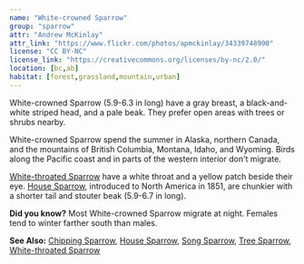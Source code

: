 ```yaml
---
name: "White-crowned Sparrow"
group: "sparrow"
attr: "Andrew McKinlay"
attr_link: "https://www.flickr.com/photos/apmckinlay/34339748900"
license: "CC BY-NC"
license_link: "https://creativecommons.org/licenses/by-nc/2.0/"
location: [bc,ab]
habitat: [forest,grassland,mountain,urban]
---
```

White-crowned Sparrow (5.9-6.3 in long) have a gray breast, a black-and-white striped head, and a pale beak. They prefer open areas with trees or shrubs nearby.

White-crowned Sparrow spend the summer in Alaska, northern Canada, and the mountains of British Columbia, Montana, Idaho, and Wyoming. Birds along the Pacific coast and in parts of the western interior don't migrate.

[White-throated Sparrow](/birds/whitetspar/) have a white throat and a yellow patch beside their eye. [House Sparrow](/birds/houspar/), introduced to North America in 1851, are chunkier with a shorter tail and stouter beak (5.9-6.7 in long).

**Did you know?** Most White-crowned Sparrow migrate at night. Females tend to winter farther south than males.

<!-- generated, do not edit -->
**See Also:**
[Chipping Sparrow](/birds/chipspar/),
[House Sparrow](/birds/houspar/),
[Song Sparrow](/birds/songspar/),
[Tree Sparrow](/birds/treespar/),
[White-throated Sparrow](/birds/whitetspar/)
